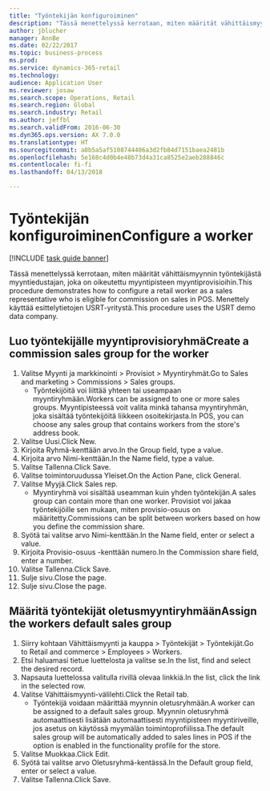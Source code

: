 ```yaml
--- 
title: "Työntekijän konfiguroiminen"
description: "Tässä menettelyssä kerrotaan, miten määrität vähittäismyynnin työntekijästä myyntiedustajan, joka on oikeutettu myyntipisteen myyntiprovisioihin."
author: jblucher
manager: AnnBe
ms.date: 02/22/2017
ms.topic: business-process
ms.prod: 
ms.service: dynamics-365-retail
ms.technology: 
audience: Application User
ms.reviewer: josaw
ms.search.scope: Operations, Retail
ms.search.region: Global
ms.search.industry: Retail
ms.author: jeffbl
ms.search.validFrom: 2016-06-30
ms.dyn365.ops.version: AX 7.0.0
ms.translationtype: HT
ms.sourcegitcommit: a8b5a5af5108744406a3d2fb84d7151baea2481b
ms.openlocfilehash: 5e168c4d0b4e48b73d4a31ca8525e2aeb288846c
ms.contentlocale: fi-fi
ms.lasthandoff: 04/13/2018

---
```

# <a name="configure-a-worker"></a><span data-ttu-id="ade03-103">Työntekijän konfiguroiminen</span><span class="sxs-lookup"><span data-stu-id="ade03-103">Configure a worker</span></span>

[!INCLUDE [task guide banner](../includes/task-guide-banner.md)]

<span data-ttu-id="ade03-104">Tässä menettelyssä kerrotaan, miten määrität vähittäismyynnin työntekijästä myyntiedustajan, joka on oikeutettu myyntipisteen myyntiprovisioihin.</span><span class="sxs-lookup"><span data-stu-id="ade03-104">This procedure demonstrates how to configure a retail worker as a sales representative who is eligible for commission on sales in POS.</span></span> <span data-ttu-id="ade03-105">Menettely käyttää esittelytietojen USRT-yritystä.</span><span class="sxs-lookup"><span data-stu-id="ade03-105">This procedure uses the USRT demo data company.</span></span>


## <a name="create-a-commission-sales-group-for-the-worker"></a><span data-ttu-id="ade03-106">Luo työntekijälle myyntiprovisioryhmä</span><span class="sxs-lookup"><span data-stu-id="ade03-106">Create a commission sales group for the worker</span></span>
1. <span data-ttu-id="ade03-107">Valitse Myynti ja markkinointi > Provisiot > Myyntiryhmät.</span><span class="sxs-lookup"><span data-stu-id="ade03-107">Go to Sales and marketing > Commissions > Sales groups.</span></span>
    * <span data-ttu-id="ade03-108">Työntekijöitä voi liittää yhteen tai useampaan myyntiryhmään.</span><span class="sxs-lookup"><span data-stu-id="ade03-108">Workers can be assigned to one or more sales groups.</span></span> <span data-ttu-id="ade03-109">Myyntipisteessä voit valita minkä tahansa myyntiryhmän, joka sisältää työntekijöitä liikkeen osoitekirjasta.</span><span class="sxs-lookup"><span data-stu-id="ade03-109">In POS, you can choose any sales group that contains workers from the store's address book.</span></span>  
2. <span data-ttu-id="ade03-110">Valitse Uusi.</span><span class="sxs-lookup"><span data-stu-id="ade03-110">Click New.</span></span>
3. <span data-ttu-id="ade03-111">Kirjoita Ryhmä-kenttään arvo.</span><span class="sxs-lookup"><span data-stu-id="ade03-111">In the Group field, type a value.</span></span>
4. <span data-ttu-id="ade03-112">Kirjoita arvo Nimi-kenttään.</span><span class="sxs-lookup"><span data-stu-id="ade03-112">In the Name field, type a value.</span></span>
5. <span data-ttu-id="ade03-113">Valitse Tallenna.</span><span class="sxs-lookup"><span data-stu-id="ade03-113">Click Save.</span></span>
6. <span data-ttu-id="ade03-114">Valitse toimintoruudussa Yleiset.</span><span class="sxs-lookup"><span data-stu-id="ade03-114">On the Action Pane, click General.</span></span>
7. <span data-ttu-id="ade03-115">Valitse Myyjä.</span><span class="sxs-lookup"><span data-stu-id="ade03-115">Click Sales rep.</span></span>
    * <span data-ttu-id="ade03-116">Myyntiryhmä voi sisältää useamman kuin yhden työntekijän.</span><span class="sxs-lookup"><span data-stu-id="ade03-116">A sales group can contain more than one worker.</span></span> <span data-ttu-id="ade03-117">Provisiot voi jakaa työntekijöille sen mukaan, miten provisio-osuus on määritetty.</span><span class="sxs-lookup"><span data-stu-id="ade03-117">Commissions can be split between workers based on how you define the commission share.</span></span>  
8. <span data-ttu-id="ade03-118">Syötä tai valitse arvo Nimi-kenttään.</span><span class="sxs-lookup"><span data-stu-id="ade03-118">In the Name field, enter or select a value.</span></span>
9. <span data-ttu-id="ade03-119">Kirjoita Provisio-osuus -kenttään numero.</span><span class="sxs-lookup"><span data-stu-id="ade03-119">In the Commission share field, enter a number.</span></span>
10. <span data-ttu-id="ade03-120">Valitse Tallenna.</span><span class="sxs-lookup"><span data-stu-id="ade03-120">Click Save.</span></span>
11. <span data-ttu-id="ade03-121">Sulje sivu.</span><span class="sxs-lookup"><span data-stu-id="ade03-121">Close the page.</span></span>
12. <span data-ttu-id="ade03-122">Sulje sivu.</span><span class="sxs-lookup"><span data-stu-id="ade03-122">Close the page.</span></span>

## <a name="assign-the-workers-default-sales-group"></a><span data-ttu-id="ade03-123">Määritä työntekijät oletusmyyntiryhmään</span><span class="sxs-lookup"><span data-stu-id="ade03-123">Assign the workers default sales group</span></span>
1. <span data-ttu-id="ade03-124">Siirry kohtaan Vähittäismyynti ja kauppa > Työntekijät > Työntekijät.</span><span class="sxs-lookup"><span data-stu-id="ade03-124">Go to Retail and commerce > Employees > Workers.</span></span>
2. <span data-ttu-id="ade03-125">Etsi haluamasi tietue luettelosta ja valitse se.</span><span class="sxs-lookup"><span data-stu-id="ade03-125">In the list, find and select the desired record.</span></span>
3. <span data-ttu-id="ade03-126">Napsauta luettelossa valitulla rivillä olevaa linkkiä.</span><span class="sxs-lookup"><span data-stu-id="ade03-126">In the list, click the link in the selected row.</span></span>
4. <span data-ttu-id="ade03-127">Valitse Vähittäismyynti-välilehti.</span><span class="sxs-lookup"><span data-stu-id="ade03-127">Click the Retail tab.</span></span>
    * <span data-ttu-id="ade03-128">Työntekijä voidaan määrittää myynnin oletusryhmään.</span><span class="sxs-lookup"><span data-stu-id="ade03-128">A worker can be assigned to a default sales group.</span></span> <span data-ttu-id="ade03-129">Myynnin oletusryhmä automaattisesti lisätään automaattisesti myyntipisteen myyntiriveille, jos asetus on käytössä myymälän toimintoprofiilissa.</span><span class="sxs-lookup"><span data-stu-id="ade03-129">The default sales group will be automatically added to sales lines in POS if the option is enabled in the functionality profile for the store.</span></span>  
5. <span data-ttu-id="ade03-130">Valitse Muokkaa.</span><span class="sxs-lookup"><span data-stu-id="ade03-130">Click Edit.</span></span>
6. <span data-ttu-id="ade03-131">Syötä tai valitse arvo Oletusryhmä-kentässä.</span><span class="sxs-lookup"><span data-stu-id="ade03-131">In the Default group field, enter or select a value.</span></span>
7. <span data-ttu-id="ade03-132">Valitse Tallenna.</span><span class="sxs-lookup"><span data-stu-id="ade03-132">Click Save.</span></span>


